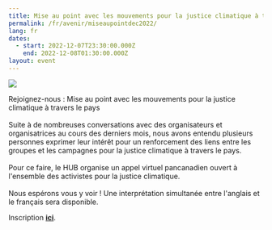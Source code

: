 ```yaml
---
title: Mise au point avec les mouvements pour la justice climatique à travers le pays
permalink: /fr/avenir/miseaupointdec2022/
lang: fr
dates:
  - start: 2022-12-07T23:30:00.000Z
    end: 2022-12-08T01:30:00.000Z
layout: event
---
```

![](/media/copie_de_bannie_re_facebook_600_200_px_.png)

Rejoignez-nous : Mise au point avec les mouvements pour la justice climatique à travers le pays\
\
Suite à de nombreuses conversations avec des organisateurs et organisatrices au cours des derniers mois, nous avons entendu plusieurs personnes exprimer leur intérêt pour un renforcement des liens entre les groupes et les campagnes pour la justice climatique à travers le pays.\
\
Pour ce faire, le HUB organise un appel virtuel pancanadien ouvert à l'ensemble des activistes pour la justice climatique.\
\
Nous espérons vous y voir ! Une interprétation simultanée entre l'anglais et le français sera disponible.

I﻿nscription **[ici](https://us02web.zoom.us/meeting/register/tZEscOyqqTosG9aUQy4kJT5roAAgevIoBSvP)**.